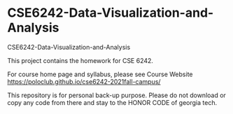 # CSE6242-Data-Visualization-and-Analysis
CSE6242-Data-Visualization-and-Analysis

This project contains the homework for CSE 6242.

For course home page and syllabus, please see Course Website https://poloclub.github.io/cse6242-2021fall-campus/

This repository is for personal back-up purpose. Please do not download or copy any code from there and stay to the HONOR CODE of georgia tech.
